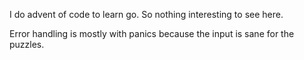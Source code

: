 I do advent of code to learn go. So nothing interesting to see here.


Error handling is mostly with panics because the input is sane for the puzzles.
